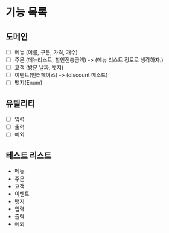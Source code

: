 # 기능 목록

## 도메인
- [ ] 메뉴 (이름, 구분, 가격, 개수)
- [ ] 주문 (메뉴리스트, 할인전총금액) -> (메뉴 리스트 정도로 생각하자.)
- [ ] 고객 (방문 날짜, 뱃지)
- [ ] 이벤트(인터페이스) -> (discount 메소드)
- [ ] 뱃지(Enum)

## 유틸리티
- [ ] 입력
- [ ] 출력
- [ ] 예외

## 테스트 리스트
- 메뉴
- 주문
- 고객
- 이벤트
- 뱃지
- 입력
- 출력
- 예외